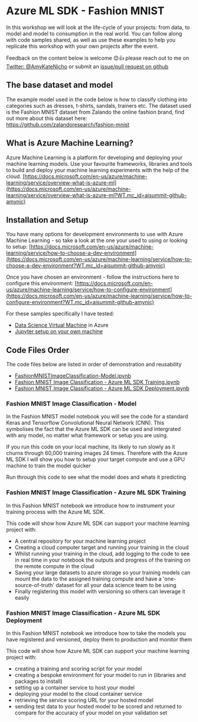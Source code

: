 # Azure ML SDK - Fashion MNIST

In this workshop we will look at the life-cycle of your projects: from data, to model and model to consumption in the real world. You can follow along with code samples shared, as well as use these examples to help you replicate this workshop with your own projects after the event. 

Feedback on the content below is welcome 😊👍 please reach out to me on [Twitter: @AmyKateNicho](https://twitter.com/AmyKateNicho) or submit an [issue/pull request on github](https://github.com/amynic/azureml-sdk-fashion/blob/master/FashionMNISTImageClassification-AzureMLSDKTraining.ipynb)

## The base dataset and model

The example model used in the code below is how to classify clothing into categories such as dresses, t-shirts, sandals, trainers etc. The dataset used is the Fashion MNIST dataset from Zalando the online fashion brand, find out more about this dataset here: https://github.com/zalandoresearch/fashion-mnist 

## What is Azure Machine Learning?
Azure Machine Learning is a platform for developing and deploying your machine learning models. Use your favourite frameworks, libraries and tools to build and deploy your machine learning experiments with the help of the cloud.  [https://docs.microsoft.com/en-us/azure/machine-learning/service/overview-what-is-azure-ml](https://docs.microsoft.com/en-us/azure/machine-learning/service/overview-what-is-azure-ml?WT.mc_id=aisummit-github-amynic)


## Installation and Setup
You have many options for development environments to use with Azure Machine Learning - so take a look at the one your used to using or looking to setup: [https://docs.microsoft.com/en-us/azure/machine-learning/service/how-to-choose-a-dev-environment](https://docs.microsoft.com/en-us/azure/machine-learning/service/how-to-choose-a-dev-environment?WT.mc_id=aisummit-github-amynic)

Once you have chosen an environment - follow the instructions here to configure this environment: [https://docs.microsoft.com/en-us/azure/machine-learning/service/how-to-configure-environment](https://docs.microsoft.com/en-us/azure/machine-learning/service/how-to-configure-environment?WT.mc_id=aisummit-github-amynic)

For these samples specifically I have tested:
* [Data Science Virtual Machine](https://docs.microsoft.com/en-us/azure/machine-learning/service/how-to-configure-environment#azure-notebooks-and-data-science-virtual-machine?WT.mc_id=aisummit-github-amynic) in Azure 
* [Jupyter setup on your own machine](https://docs.microsoft.com/en-us/azure/machine-learning/service/how-to-configure-environment#azure-notebooks-and-data-science-virtual-machine?WT.mc_id=aisummit-github-amynic)


## Code Files Order

The code files below are listed in order of demonstration and reusability
* [FashionMNISTImageClassification-Model.ipynb](https://github.com/amynic/azureml-sdk-fashion/blob/master/FashionMNISTImageClassification-model.ipynb)
* [Fashion MNIST Image Classification - Azure ML SDK Training.ipynb](https://github.com/amynic/azureml-sdk-fashion/blob/master/Fashion%20MNIST%20Image%20Classification%20-%20Azure%20ML%20SDK%20Training.ipynb)
* [Fashion MNIST Image Classification - Azure ML SDK Deployment.ipynb](https://github.com/amynic/azureml-sdk-fashion/blob/master/Fashion%20MNIST%20Image%20Classification%20-%20Azure%20ML%20SDK%20Deployment.ipynb)


### Fashion MNIST Image Classification - Model
In the Fashion MNIST model notebook you will see the code for a standard Keras and Tensorflow Convolutional Neural Network (CNN). This symbolises the fact that the Azure ML SDK can be used and intergrated with any model, no matter what framework or setup you are using.

If you run this code on your local machine, its likely to run slowly as it churns through 60,000 training images 24 times. Therefore with the Azure ML SDK I will show you how to setup your target compute and use a GPU machine to train the model quicker

Run through this code to see what the model does and whats it predicting

### Fashion MNIST Image Classification - Azure ML SDK Training

In this Fashion MNIST notebook we introduce how to instrument your training process with the Azure ML SDK. 

This code will show how Azure ML SDK can support your machine learning project with:
* A central repository for your machine learning project
* Creating a cloud computer target and running your training in the cloud
* Whilst running your training in the cloud, add logging to the code to see in real time in your notebook the outputs and progress of the training on the remote compute in the cloud
* Saving your large datasets to azure storage so your training models can mount the data to the assigned training compute and have a 'one-source-of-truth' dataset for all your data science team to be using
* Finally registering this model with versioning so others can leverage it easily

### Fashion MNIST Image Classification - Azure ML SDK Deployment

In this Fashion MNIST notebook we introduce how to take the models you have registered and versioned, deploy them to production and monitor them 

This code will show how Azure ML SDK can support your machine learning project with:
* creating a training and scoring script for your model
* creating a bespoke environment for your model to run in (libraries and packages to install)
* setting up a container service to host your model
* deploying your model to the cloud container service
* retrieving the service scoring URL for your hosted model
* sending test data to your hosted model to be scored and returned to compare for the accuracy of your model on your validation set
